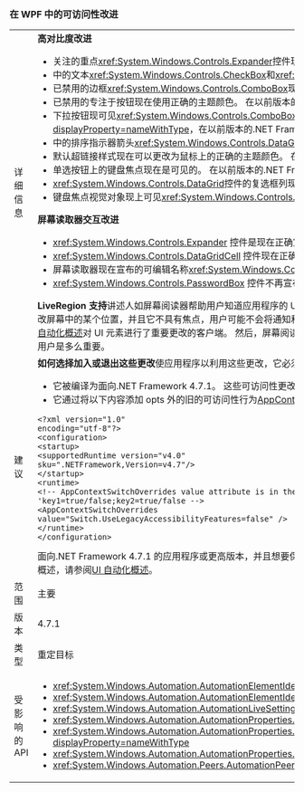 ### <a name="accessibility-improvements-in-wpf"></a>在 WPF 中的可访问性改进

|   |   |
|---|---|
|详细信息|<strong>高对比度改进</strong><ul><li>关注的重点<xref:System.Windows.Controls.Expander>控件现在是否可见。 在以前版本的.NET Framework 中，它不是。</li><li>中的文本<xref:System.Windows.Controls.CheckBox>和<xref:System.Windows.Controls.RadioButton>控件在选中时现更轻松地看到，而在以前的.NET Framework 版本。</li><li>已禁用的边框<xref:System.Windows.Controls.ComboBox>现已禁用的文本与相同的颜色。 在以前版本的.NET Framework 中，它不是。</li><li>已禁用的专注于按钮现在使用正确的主题颜色。 在以前版本的.NET Framework 中，它们不支持。</li><li>下拉按钮现可见<xref:System.Windows.Controls.ComboBox>控件的样式设置为<xref:System.Windows.Controls.ToolBar.ComboBoxStyleKey?displayProperty=nameWithType>，在以前版本的.NET Framework 中，它不是。</li><li>中的排序指示器箭头<xref:System.Windows.Controls.DataGrid>控制现可使用主题颜色。 在以前版本的.NET Framework 中，它不支持。</li><li>默认超链接样式现在可以更改为鼠标上的正确的主题颜色。 在以前版本的.NET Framework 中，它不支持。</li><li>单选按钮上的键盘焦点现在是可见的。 在以前版本的.NET Framework 中，它不是。</li><li><xref:System.Windows.Controls.DataGrid>控件的复选框列现在使用的键盘焦点反馈预期的颜色。 在以前版本的.NET Framework 中，它不支持。</li><li>键盘焦点视觉对象现上可见<xref:System.Windows.Controls.ComboBox>和<xref:System.Windows.Controls.ListBox>。 在以前版本的.NET Framework 中，它不是。</li></ul><strong>屏幕读取器交互改进</strong><ul><li><xref:System.Windows.Controls.Expander> 控件是现在正确宣布为组 （展开/折叠） 屏幕读取器。</li><li><xref:System.Windows.Controls.DataGridCell> 控件现在正确宣布为数据网格单元格 （本地化） 屏幕读取器中。</li><li>屏幕读取器现在宣布的可编辑名称<xref:System.Windows.Controls.ComboBox>。</li><li><xref:System.Windows.Controls.PasswordBox> 控件不再宣布为&quot;视图中的没有项&quot;屏幕读取器。</li></ul><strong>LiveRegion 支持</strong>讲述人如屏幕阅读器帮助用户知道应用程序的 UI 内容通常通过描述内容有关当前已设定焦点，UI，因为这可能是向用户最感兴趣的元素。 但是，如果 UI 元素更改屏幕中的某个位置，并且它不具有焦点，用户可能不会将通知和丢失的重要信息。 LiveRegions 是为了解决此问题。 开发人员可以将其用作屏幕读取器或任何其他 [UI 自动化][UI 自动化概述](~/docs/framework/ui-automation/ui-automation-overview.md)对 UI 元素进行了重要更改的客户端。 然后，屏幕阅读器可确定向用户通知此更改的方式和时间。 LiveSetting 属性还允许屏幕读取器知道通知向用户界面所做的更改的用户是多么重要。|
|建议|<strong>如何选择加入或退出这些更改</strong>使应用程序以利用这些更改，它必须运行.NET Framework 4.7.1 上或更高版本。 应用程序可以利用这些更改通过以下方式之一：<ul><li>它被编译为面向.NET Framework 4.7.1。 这些可访问性更改为默认情况下，在面向.NET Framework 4.7.1 的 WPF 应用程序上启用或更高版本。</li><li>它通过将以下内容添加 opts 外的旧的可访问性行为[AppContext 交换机](~/docs/framework/configure-apps/file-schema/runtime/appcontextswitchoverrides-element.md)中<code>&lt;runtime&gt;</code>部分的应用程序配置文件并将其设置为 false，如以下示例所示。</li></ul><pre><code>&lt;?xml version=&quot;1.0&quot; encoding=&quot;utf-8&quot;?&gt;&#13;&#10;&lt;configuration&gt;&#13;&#10;&lt;startup&gt;&#13;&#10;&lt;supportedRuntime version=&quot;v4.0&quot; sku=&quot;.NETFramework,Version=v4.7&quot;/&gt;&#13;&#10;&lt;/startup&gt;&#13;&#10;&lt;runtime&gt;&#13;&#10;&lt;!-- AppContextSwitchOverrides value attribute is in the form of &#39;key1=true/false;key2=true/false  --&gt;&#13;&#10;&lt;AppContextSwitchOverrides value=&quot;Switch.UseLegacyAccessibilityFeatures=false&quot; /&gt;&#13;&#10;&lt;/runtime&gt;&#13;&#10;&lt;/configuration&gt;&#13;&#10;</code></pre>面向.NET Framework 4.7.1 的应用程序或更高版本，并且想要保留旧可访问性行为来选择加入的旧的可访问性功能的使用通过此 AppContext 开关显式设置为<code>true</code>。UI 自动化的概述，请参阅[UI 自动化概述](~/docs/framework/ui-automation/ui-automation-overview.md)。|
|范围|主要|
|版本|4.7.1|
|类型|重定目标|
|受影响的 API|<ul><li><xref:System.Windows.Automation.AutomationElementIdentifiers.LiveSettingProperty?displayProperty=nameWithType></li><li><xref:System.Windows.Automation.AutomationElementIdentifiers.LiveRegionChangedEvent?displayProperty=nameWithType></li><li><xref:System.Windows.Automation.AutomationLiveSetting?displayProperty=nameWithType></li><li><xref:System.Windows.Automation.AutomationProperties.LiveSettingProperty?displayProperty=nameWithType></li><li><xref:System.Windows.Automation.AutomationProperties.SetLiveSetting(System.Windows.DependencyObject,System.Windows.Automation.AutomationLiveSetting)?displayProperty=nameWithType></li><li><xref:System.Windows.Automation.AutomationProperties.GetLiveSetting(System.Windows.DependencyObject)?displayProperty=nameWithType></li><li><xref:System.Windows.Automation.Peers.AutomationPeer.GetLiveSettingCore?displayProperty=nameWithType></li></ul>|

